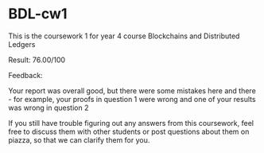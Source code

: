 # BDL-cw1
This is the coursework 1 for year 4 course Blockchains and Distributed Ledgers

Result: 76.00/100

Feedback: 

Your report was overall good, but there were some mistakes here and there - for example, your proofs in question 1 were wrong and one of your results was wrong in question 2

If you still have trouble figuring out any answers from this coursework, feel free to discuss them with other students or post questions about them on piazza, so that we can clarify them for you.
